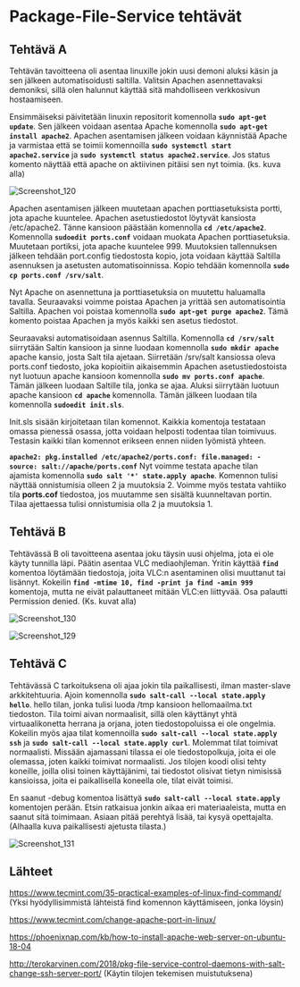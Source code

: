 <h1> Package-File-Service tehtävät </h1>

<h2> Tehtävä A </h2>

Tehtävän tavoitteena oli asentaa linuxille jokin uusi demoni aluksi käsin ja sen jälkeen automatisoidusti saltilla. Valitsin Apachen asennettavaksi demoniksi, sillä olen halunnut käyttää sitä mahdolliseen verkkosivun hostaamiseen. 

Ensimmäiseksi päivitetään linuxin repositorit komennolla **``sudo apt-get update``**. Sen jälkeen voidaan asentaa Apache komennolla **``sudo apt-get install apache2``**. Apachen asentamisen jälkeen voidaan käynnistää Apache ja varmistaa että se toimii komennoilla **``sudo systemctl start apache2.service``** ja **``sudo systemctl status apache2.service``**. Jos status komento näyttää että apache on aktiivinen pitäisi sen nyt toimia. (ks. kuva alla)

![Screenshot_120](https://user-images.githubusercontent.com/82207948/114685617-b79a8600-9d1a-11eb-97df-0c3e2d12b290.png)

Apachen asentamisen jälkeen muutetaan apachen porttiasetuksista portti, jota apache kuuntelee. Apachen asetustiedostot löytyvät kansiosta /etc/apache2. Tänne kansioon päästään komennolla **``cd /etc/apache2``**. Komennolla **``sudoedit ports.conf``** voidaan muokata Apachen porttiasetuksia. Muutetaan portiksi, jota apache kuuntelee 999. Muutoksien tallennuksen jälkeen tehdään port.config tiedostosta kopio, jota voidaan käyttää Saltilla asennuksen ja asetusten automatisoinnissa. Kopio tehdään komennolla **``sudo cp ports.conf /srv/salt``**.

Nyt Apache on asennettuna ja porttiasetuksia on muutettu haluamalla tavalla. Seuraavaksi voimme poistaa Apachen ja yrittää sen automatisointia Saltilla. Apachen voi poistaa komennolla **``sudo apt-get purge apache2``**. Tämä komento poistaa Apachen ja myös kaikki sen asetus tiedostot. 

Seuraavaksi automatisoidaan asennus Saltilla. Komennolla **``cd /srv/salt``** siirrytään Saltin kansioon ja sinne luodaan komennolla **``sudo mkdir apache``** apache kansio, josta Salt tila ajetaan. Siirretään /srv/salt kansiossa oleva ports.conf tiedosto, joka kopioitiin aikaisemmin Apachen asetustiedostoista nyt luotuun apache kansioon komennolla **``sudo mv ports.conf apache``**. Tämän jälkeen luodaan Saltille tila, jonka se ajaa. Aluksi siirrytään luotuun apache kansioon **``cd apache``** komennolla. Tämän jälkeen luodaan tila komennolla **``sudoedit init.sls``**.

Init.sls sisään kirjoitetaan tilan komennot. Kaikkia komentoja testataan omassa pienessä osassa, jotta voidaan helposti todentaa tilan toimivuus. Testasin kaikki tilan komennot erikseen ennen niiden lyömistä yhteen. 

**``
apache2:
  pkg.installed
 /etc/apache2/ports.conf:
  file.managed:
    - source: salt://apache/ports.conf
``**
Nyt voimme testata apache tilan ajamista komennolla **``sudo salt '*' state.apply apache``**. Komennon tulisi näyttää onnistumisia olleen 2 ja muutoksia 2. Voimme myös testata vahtiiko tila **ports.cof** tiedostoa, jos muutamme sen sisältä kuunneltavan portin. Tilaa ajettaessa tulisi onnistumisia olla 2 ja muutoksia 1. 

<h2> Tehtävä B </h2>

Tehtävässä B oli tavoitteena asentaa joku täysin uusi ohjelma, jota ei ole käyty tunnilla läpi. Päätin asentaa VLC mediaohjleman. Yritin käyttää **``find``** komentoa löytämään tiedostoja, joita VLC:n asentaminen olisi muuttanut tai lisännyt. Kokeilin **``find -mtime 10, find -print ja find -amin 999``** komentoja, mutta ne eivät palauttaneet mitään VLC:en liittyvää. Osa palautti Permission denied. (Ks. kuvat alla)

![Screenshot_130](https://user-images.githubusercontent.com/82207948/115070747-05bbaf00-9efe-11eb-9a85-f4e0261702a2.png)


![Screenshot_129](https://user-images.githubusercontent.com/82207948/115070749-06544580-9efe-11eb-9245-61ad05d8f88b.png)

<h2> Tehtävä C </h2>

Tehtävässä C tarkoituksena oli ajaa jokin tila paikallisesti, ilman master-slave arkkitehtuuria. Ajoin komennolla **``sudo salt-call --local state.apply hello``**. hello tilan, jonka tulisi luoda /tmp kansioon hellomaailma.txt tiedoston. Tila toimi aivan normaalisit, sillä olen käyttänyt yhtä virtuaalikonetta herrana ja orjana, joten tiedostopoluissa ei ole ongelmia. Kokeilin myös ajaa tilat komennoilla **``sudo salt-call --local state.apply ssh``** ja **``sudo salt-call --local state.apply curl``**. Molemmat tilat toimivat normaalisti. Missään ajamassani tilassa ei ole tiedostopolkuja, joita ei ole olemassa, joten kaikki toimivat normaalisti. Jos tilojen koodi olisi tehty koneille, joilla olisi toinen käyttäjänimi, tai tiedostot olisivat tietyn nimisissä kansioissa, joita ei paikallisella koneella ole, tilat eivät toimisi.

En saanut -debug komentoa lisättyä **``sudo salt-call --local state.apply``** komentojen perään. Etsin ratkaisua jonkin aikaa eri materiaaleista, mutta en saanut sitä toimimaan. Asiaan pitää perehtyä lisää, tai kysyä opettajalta. (Alhaalla kuva paikallisesti ajetusta tilasta.)

![Screenshot_131](https://user-images.githubusercontent.com/82207948/115072981-92676c80-9f00-11eb-820e-0b9020e64629.png)


<h2> Lähteet </h2>

https://www.tecmint.com/35-practical-examples-of-linux-find-command/ (Yksi hyödyllisimmistä lähteistä find komennon käyttämiseen, jonka löysin)

https://www.tecmint.com/change-apache-port-in-linux/

https://phoenixnap.com/kb/how-to-install-apache-web-server-on-ubuntu-18-04

http://terokarvinen.com/2018/pkg-file-service-control-daemons-with-salt-change-ssh-server-port/ (Käytin tilojen tekemisen muistutuksena)
